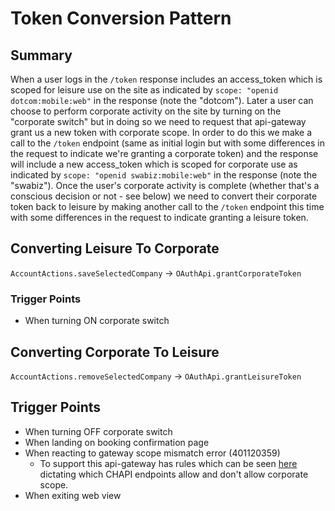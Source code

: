 # Token Conversion Pattern

## Summary

When a user logs in the `/token` response includes an access_token which is scoped for leisure use on the site as
indicated by `scope: "openid dotcom:mobile:web"` in the response (note the "dotcom"). Later a user can choose to perform
corporate activity on the site by turning on the "corporate switch" but in doing so we need to request that api-gateway
grant us a new token with corporate scope. In order to do this we make a call to the `/token` endpoint (same as initial
login but with some differences in the request to indicate we're granting a corporate token) and the response will include
a new access_token which is scoped for corporate use as indicated by `scope: "openid swabiz:mobile:web"` in the response
(note the "swabiz"). Once the user's corporate activity is complete (whether that's a conscious decision or not - see
below) we need to convert their corporate token back to leisure by making another call to the `/token` endpoint this time
with some differences in the request to indicate granting a leisure token.

## Converting Leisure To Corporate

`AccountActions.saveSelectedCompany` -> `OAuthApi.grantCorporateToken`

### Trigger Points

- When turning ON corporate switch

## Converting Corporate To Leisure

`AccountActions.removeSelectedCompany` -> `OAuthApi.grantLeisureToken`

## Trigger Points

- When turning OFF corporate switch
- When landing on booking confirmation page
- When reacting to gateway scope mismatch error (401120359)
  - To support this api-gateway has rules which can be seen [here](https://confluence-tools.swacorp.com/pages/viewpage.action?pageId=378667076)
    dictating which CHAPI endpoints allow and don't allow corporate scope.
- When exiting web view
